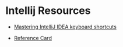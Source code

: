 Intellij Resources
===

- [Mastering IntelliJ IDEA keyboard shortcuts](https://www.jetbrains.com/help/idea/mastering-keyboard-shortcuts.html)

- [Reference Card](https://resources.jetbrains.com/storage/products/intellij-idea/docs/IntelliJIDEA_ReferenceCard.pdf)
